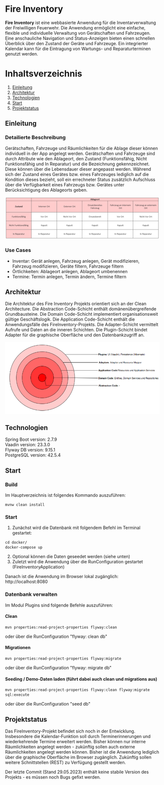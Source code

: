 # Fire Inventory
**Fire Inventory** ist eine webbasierte Anwendung für die Inventarverwaltung der Freiwilligen Feuerwehr.
Die Anwendung ermöglicht eine einfache, flexible und individuelle Verwaltung von Gerätschaften und Fahrzeugen.
Eine anschauliche Navigation und Status-Anzeigen bieten einen schnellen Überblick über den Zustand der Geräte und Fahrzeuge.
Ein integrierter Kalendar kann für die Eintragung von Wartungs- und Reparaturterminen genutzt werden.

# Inhaltsverzeichnis
1. [Einleitung](#Einleitung)
2. [Architektur](#Architektur)
3. [Technologien](#Technologien)
4. [Start](#Start)
5. [Projektstatus](#Projektstatus)

## Einleitung

### Detailierte Beschreibung
Gerätschaften, Fahrzeuge und Räumlichkeiten für die Ablage dieser können individuell in der App angelegt werden.
Gerätschaften und Fahrzeuge sind durch Attribute wie den Ablageort, den Zustand (Funktionsfähig, Nicht Funktionsfähig und In Reparatur) und die Bezeichnung gekennzeichnet.
Diese können über die Lebensdauer dieser angepasst werden. Während sich der Zustand eines Gerätes bzw. eines Fahrzeuges lediglich auf die Kondition dieses bezieht, soll ein
errechneter Status zusätzlich Aufschluss über die Verfügbarkeit eines Fahrzeugs bzw. Gerätes unter Berücksichtigung des Ablageorts geben.

<img src="./images/Statusermittlung.png" alt="Statusermittlung">

### Use Cases

<ul>
<li>Inventar: Gerät anlegen, Fahrzeug anlegen, Gerät modifizieren, Fahrzeug modifizieren, Geräte filtern, Fahrzeuge filtern <br>
<li>Örtlichkeiten: Ablageort anlegen, Ablageort umbenennen <br>
<li>Termine: Termin anlegen, Termin ändern, Termine filtern
</ul>

## Architektur
Die Architektur des Fire Inventory Projekts orientiert sich an der Clean Architecture.
Die Abstraction Code-Schicht enthält domänenübergreifende Grundbausteine. Die Domain Code-Schicht implementiert organisationsweit gültige Geschäftslogik. Die Application Code-Schicht enthält die Anwendungsfälle des FireInventory-Projekts.
Die Adapter-Schicht vermittelt Aufrufe und Daten an die inneren Schichten. Die Plugin-Schicht bindet Adapter für die graphische Oberfläche und den Datenbankzugriff an.

<img src="./images/Architektur.png" alt="Architektur">

## Technologien

Spring Boot version: 2.7.9 <br>
Vaadin version: 23.3.0 <br>
Flyway DB version: 9.15.1 <br>
PostgreSQL version: 42.5.4

## Start

### Build
Im Hauptverzeichnis ist folgendes Kommando auszuführen:
````
mvnw clean install
````

### Start
1. Zunächst wird die Datenbank mit folgendem Befehl im Terminal gestartet:
````
cd docker/
docker-compose up
````
2. Optional können die Daten geseedet werden (siehe unten)
3. Zuletzt wird die Anwendung über die RunConfiguration gestartet (FireInventoryApplication)

Danach ist die Anwendung im Browser lokal zugänglich: http://localhost:8080

### Datenbank verwalten
Im Modul Plugins sind folgende Befehle auszuführen:
#### Clean
````
mvn properties:read-project-properties flyway:clean
````
oder über die RunConfiguration "flyway: clean db"

#### Migrationen
````
mvn properties:read-project-properties flyway:migrate
````
oder über die RunConfiguration "flyway: migrate db"

#### Seeding / Demo-Daten laden (führt dabei auch clean und migrations aus)
````
mvn properties:read-project-properties flyway:clean flyway:migrate sql:execute
````
oder über die RunConfiguration "seed db"

## Projektstatus
Das FireInventory-Projekt befindet sich noch in der Entwicklung. Insbesondere die Kalendar-Funktion soll durch Terminerinnerungen und wiederkehrende Termine erweitert werden.
Bisher können nur interne Räumlichkeiten angelegt werden - zukünftig sollen auch externe Räumlichkeiten angelegt werden können.
Bisher ist die Anwendung lediglich über die graphische Oberfläche im Browser zugänglich. Zukünftig sollen weitere Schnittstellen (REST) zu Verfügung gestellt werden.

Der letzte Commit (Stand 29.05.2023) enthält keine stabile Version des Projekts - es müssen noch Bugs gefixt werden.